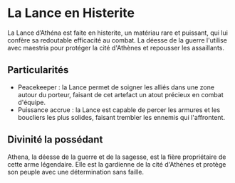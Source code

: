 # La Lance en Histerite

La Lance d’Athéna est faite en histerite, un matériau rare et puissant, qui lui confère sa redoutable efficacité au combat. 
La déesse de la guerre l'utilise avec maestria pour protéger la cité d'Athènes et repousser les assaillants.

## Particularités

- Peacekeeper : la Lance permet de soigner les alliés dans une zone autour du porteur, faisant de cet artefact un atout précieux en combat d'équipe.
- Puissance accrue : la Lance est capable de percer les armures et les boucliers les plus solides, faisant trembler les ennemis qui l'affrontent.

## Divinité la possédant

Athena, la déesse de la guerre et de la sagesse, est la fière propriétaire de cette arme légendaire. 
Elle est la gardienne de la cité d'Athènes et protège son peuple avec une détermination sans faille.